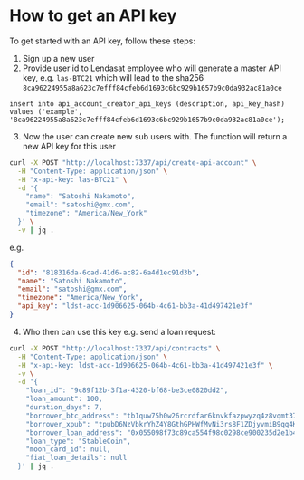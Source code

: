 # How to get an API key

To get started with an API key, follow these steps:

1. Sign up a new user
2. Provide user id to Lendasat employee who will generate a master API key, e.g. `las-BTC21` which will lead to the sha256 `8ca96224955a8a623c7efff84cfeb6d1693c6bc929b1657b9c0da932ac81a0ce`

```postgresql
insert into api_account_creator_api_keys (description, api_key_hash)
values ('example', '8ca96224955a8a623c7efff84cfeb6d1693c6bc929b1657b9c0da932ac81a0ce');
```

3. Now the user can create new sub users with. The function will return a new API key for this user

```bash
curl -X POST "http://localhost:7337/api/create-api-account" \
  -H "Content-Type: application/json" \
  -H "x-api-key: las-BTC21" \
  -d '{
    "name": "Satoshi Nakamoto",
    "email": "satoshi@gmx.com",
    "timezone": "America/New_York"
  }' \
  -v | jq .
```

e.g.

```json
{
  "id": "818316da-6cad-41d6-ac82-6a4d1ec91d3b",
  "name": "Satoshi Nakamoto",
  "email": "satoshi@gmx.com",
  "timezone": "America/New_York",
  "api_key": "ldst-acc-1d906625-064b-4c61-bb3a-41d497421e3f"
}
```

4. Who then can use this key e.g. send a loan request:

```bash
curl -X POST "http://localhost:7337/api/contracts" \
  -H "Content-Type: application/json" \
  -H "x-api-key: ldst-acc-1d906625-064b-4c61-bb3a-41d497421e3f" \
  -v \
  -d '{
    "loan_id": "9c89f12b-3f1a-4320-bf68-be3ce0820dd2",
    "loan_amount": 100,
    "duration_days": 7,
    "borrower_btc_address": "tb1quw75h0w26rcrdfar6knvkfazpwyzq4z8vqmt37",
    "borrower_xpub": "tpubD6NzVbkrYhZ4Y8GthGPHWfMvNi3rs8F1ZDjyvmiB9qq4K1AsBDh2yaRznuHvuFNQEyXFFKxEYtUXTJB5cos9zJpjXU3sywyXVGTZMD8tzsh",
    "borrower_loan_address": "0x055098f73c89ca554f98c0298ce900235d2e1b4205a7ca629ae017518521c2c3",
    "loan_type": "StableCoin",
    "moon_card_id": null,
    "fiat_loan_details": null
  }' | jq .
```
